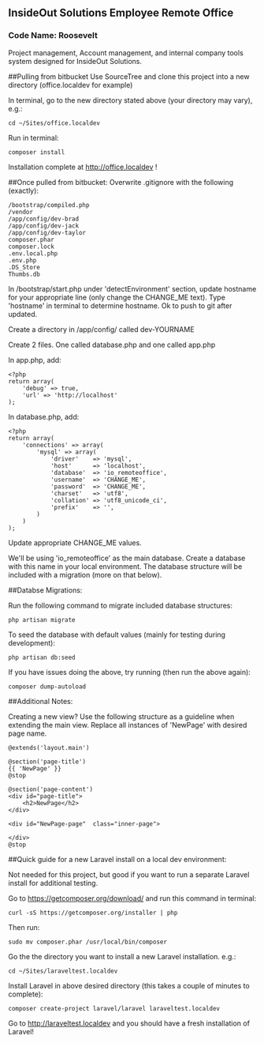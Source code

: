 ## InsideOut Solutions Employee Remote Office

### Code Name: Roosevelt

Project management, Account management, and internal company tools system designed for InsideOut Solutions.

##Pulling from bitbucket
Use SourceTree and clone this project into a new directory (office.localdev for example)

In terminal, go to the new directory stated above (your directory may vary), e.g.:

	cd ~/Sites/office.localdev

Run in terminal:

	composer install

Installation complete at http://office.localdev !

##Once pulled from bitbucket:
Overwrite .gitignore with the following (exactly):

	/bootstrap/compiled.php
	/vendor
	/app/config/dev-brad
	/app/config/dev-jack
	/app/config/dev-taylor
	composer.phar
	composer.lock
	.env.local.php
	.env.php
	.DS_Store
	Thumbs.db

In /bootstrap/start.php under 'detectEnvironment' section, update hostname for your appropriate line (only change the CHANGE_ME text). Type 'hostname' in terminal to determine hostname. Ok to push to git after updated.

Create a directory in /app/config/ called dev-YOURNAME

Create 2 files. One called database.php and one called app.php

In app.php, add:

	<?php
	return array(
		'debug' => true,
		'url' => 'http://localhost'
	);

In database.php, add:

	<?php
	return array(
		'connections' => array(
			'mysql' => array(
				'driver'    => 'mysql',
				'host'      => 'localhost',
				'database'  => 'io_remoteoffice',
				'username'  => 'CHANGE_ME',
				'password'  => 'CHANGE_ME',
				'charset'   => 'utf8',
				'collation' => 'utf8_unicode_ci',
				'prefix'    => '',
			)
		)
	);

Update appropriate CHANGE_ME values.

We'll be using 'io_remoteoffice' as the main database. Create a database with this name in your local environment. The database structure will be included with a migration (more on that below).

##Databse Migrations:

Run the following command to migrate included database structures:

	php artisan migrate

To seed the database with default values (mainly for testing during development):

	php artisan db:seed

If you have issues doing the above, try running (then run the above again):

	composer dump-autoload

##Additional Notes:

Creating a new view? Use the following structure as a guideline when extending the main view. Replace all instances of 'NewPage' with desired page name.

	@extends('layout.main')

	@section('page-title')
	{{ 'NewPage' }}
	@stop

	@section('page-content')
	<div id="page-title">
		<h2>NewPage</h2>
	</div>

	<div id="NewPage-page"  class="inner-page">

	</div>
	@stop


##Quick guide for a new Laravel install on a local dev environment:

Not needed for this project, but good if you want to run a separate Laravel install for additional testing.

Go to https://getcomposer.org/download/ and run this command in terminal:

	curl -sS https://getcomposer.org/installer | php

Then run:

	sudo mv composer.phar /usr/local/bin/composer

Go the the directory you want to install a new Laravel installation. e.g.:

	cd ~/Sites/laraveltest.localdev

Install Laravel in above desired directory (this takes a couple of minutes to complete):

	composer create-project laravel/laravel laraveltest.localdev

Go to http://laraveltest.localdev and you should have a fresh installation of Laravel!